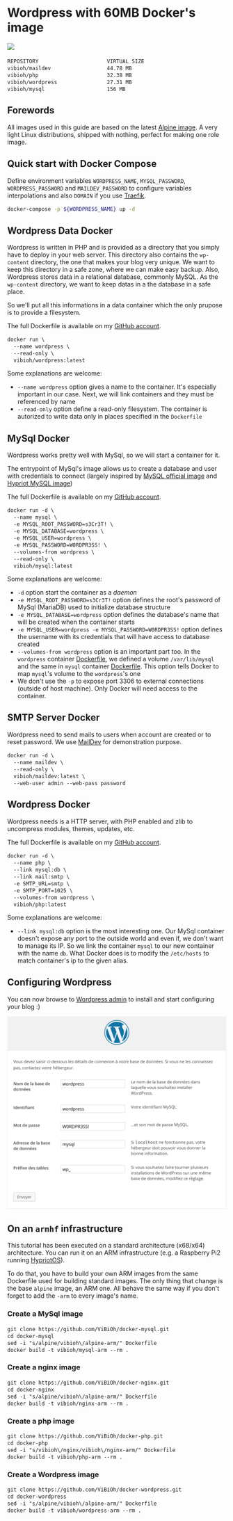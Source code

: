 # Wordpress with 60MB Docker's image

[![](https://badge.imagelayers.io/vibioh/wordpress:latest.svg)](https://imagelayers.io/?images=vibioh/wordpress:latest 'Get your own badge on imagelayers.io')

```
REPOSITORY                      VIRTUAL SIZE
vibioh/maildev                  44.78 MB
vibioh/php                      32.38 MB
vibioh/wordpress                27.31 MB
vibioh/mysql                    156 MB
```

## Forewords

All images used in this guide are based on the latest [Alpine image](https://registry.hub.docker.com/_/alpine/). A very light Linux distributions, shipped with nothing, perfect for making one role image.

## Quick start with Docker Compose

Define environment variables `WORDPRESS_NAME`, `MYSQL_PASSWORD`, `WORDPRESS_PASSWORD` and `MAILDEV_PASSWORD` to configure variables interpolations and also `DOMAIN` if you use [Traefik](https://traefik.github.io/).

```bash
docker-compose -p ${WORDPRESS_NAME} up -d
```

## Wordpress Data Docker

Wordpress is written in PHP and is provided as a directory that you simply have to deploy in your web server. This directory also contains the `wp-content` directory, the one that makes your blog very unique. We want to keep this directory in a safe zone, where we can make easy backup. Also, Wordpress stores data in a relational database, commonly MySQL. As the `wp-content` directory, we want to keep datas in a the database in a safe place.

So we'll put all this informations in a data container which the only prupose is to provide a filesystem.

The full Dockerfile is available on my [GitHub account](https://github.com/ViBiOh/docker-wordpress/blob/master/Dockerfile).

```docker
docker run \
  --name wordpress \
  --read-only \
  vibioh/wordpress:latest
```

Some explanations are welcome:

* `--name wordpress` option gives a name to the container. It's especially important in our case. Next, we will link containers and they must be referenced by name
* `--read-only` option define a read-only filesystem. The container is autorized to write data only in places specified in the `Dockerfile`

## MySql Docker

Wordpress works pretty well with MySql, so we will start a container for it.

The entrypoint of MySql's image allows us to create a database and user with credentials to connect (largely inspired by [MySQL official image](https://github.com/docker-library/mysql) and [Hypriot MySQL image](https://github.com/hypriot/rpi-mysql))

The full Dockerfile is available on my [GitHub account](https://github.com/ViBiOh/docker-mysql/blob/master/Dockerfile).

```docker
docker run -d \
  --name mysql \
  -e MYSQL_ROOT_PASSWORD=s3Cr3T! \
  -e MYSQL_DATABASE=wordpress \
  -e MYSQL_USER=wordpress \
  -e MYSQL_PASSWORD=W0RDPR3SS! \
  --volumes-from wordpress \
  --read-only \
  vibioh/mysql:latest
```

Some explanations are welcome:

* `-d` option start the container as a *daemon*
* `-e MYSQL_ROOT_PASSWORD=s3Cr3T!` option defines the root's password of MySql (MariaDB) used to initialize database structure
* `-e MYSQL_DATABASE=wordpress` option defines the database's name that will be created when the container starts
* `-e MYSQL_USER=wordpress -e MYSQL_PASSWORD=W0RDPR3SS!` option defines the username with its credentials that will have access to database created
* `--volumes-from wordpress` option is an important part too. In the `wordpress` container [Dockerfile](https://github.com/ViBiOh/docker-wordpress/blob/master/Dockerfile#L28), we defined a volume `/var/lib/mysql` and the same in `mysql` container [Dockerfile](https://github.com/ViBiOh/docker-mysql/blob/master/Dockerfile#L18). This option tells Docker to map `mysql`'s volume to the `wordpress`'s one
* We don't use the `-p` to expose port 3306 to external connections (outside of host machine). Only Docker will need access to the container.

## SMTP Server Docker

Wordpress need to send mails to users when account are created or to reset password. We use [MailDev](http://djfarrelly.github.io/MailDev/) for demonstration purpose.

    docker run -d \
      --name maildev \
      --read-only \
      vibioh/maildev:latest \
      --web-user admin --web-pass password

## Wordpress Docker

Wordpress needs is a HTTP server, with PHP enabled and zlib to uncompress modules, themes, updates, etc.

The full Dockerfile is available on my [GitHub account](https://github.com/ViBiOh/docker-php/blob/master/Dockerfile).

    docker run -d \
      --name php \
      --link mysql:db \
      --link mail:smtp \
      -e SMTP_URL=smtp \
      -e SMTP_PORT=1025 \
      --volumes-from wordpress \
      vibioh/php:latest

Some explanations are welcome:

* `--link mysql:db` option is the most interesting one. Our MySql container doesn't expose any port to the outside world and even if, we don't want to manage its IP. So we link the container `mysql` to our new container with the name `db`. What Docker does is to modify the `/etc/hosts` to match container's ip to the given alias.

## Configuring Wordpress

You can now browse to [Wordpress admin](http://docker-IP/) to install and start configuring your blog :)

![](./wp_configure.png)

## On an `armhf` infrastructure

This tutorial has been executed on a standard architecture (x68/x64) architecture. You can run it on an ARM infrastructure (e.g. a Raspberry Pi2 running [HypriotOS](http://blog.hypriot.com)).

To do that, you have to build your own ARM images from the same Dockerfile used for building standard images. The only thing that change is the base `alpine` image, an ARM one. All behave the same way if you don't forget to add the `-arm` to every image's name.

### Create a MySql image

    git clone https://github.com/ViBiOh/docker-mysql.git
    cd docker-mysql
    sed -i "s/alpine/vibioh\/alpine-arm/" Dockerfile
    docker build -t vibioh/mysql-arm --rm .

### Create a nginx image

    git clone https://github.com/ViBiOh/docker-nginx.git
    cd docker-nginx
    sed -i "s/alpine/vibioh\/alpine-arm/" Dockerfile
    docker build -t vibioh/nginx-arm --rm .

### Create a php image

    git clone https://github.com/ViBiOh/docker-php.git
    cd docker-php
    sed -i "s/vibioh\/nginx/vibioh\/nginx-arm/" Dockerfile
    docker build -t vibioh/php-arm --rm .

### Create a Wordpress image

    git clone https://github.com/ViBiOh/docker-wordpress.git
    cd docker-wordpress
    sed -i "s/alpine/vibioh\/alpine-arm/" Dockerfile
    docker build -t vibioh/wordpress-arm --rm .
